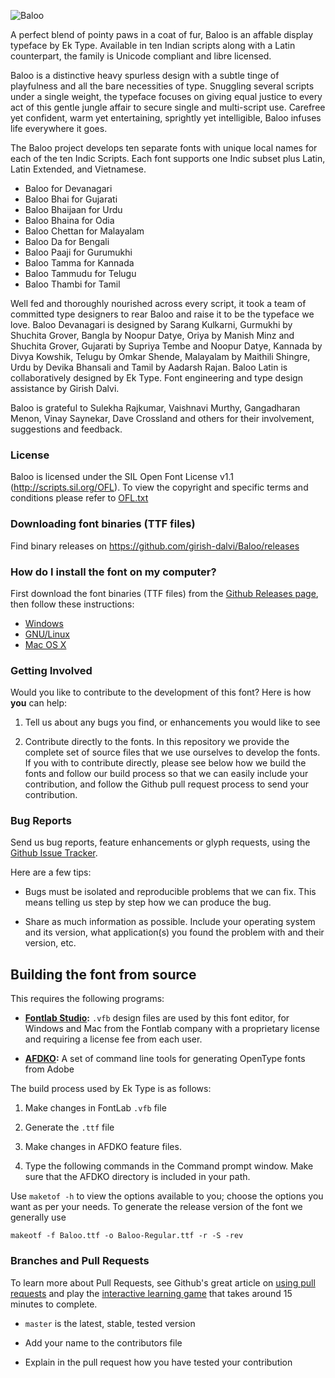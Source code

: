 ![Baloo](http://rawgit.com/girish-dalvi/Baloo/master/Promotion/Baloo_header.png "Baloo")

A perfect blend of pointy paws in a coat of fur, Baloo is an affable display typeface by Ek Type.
Available in ten Indian scripts along with a Latin counterpart, the family is Unicode compliant and libre licensed.

Baloo is a distinctive heavy spurless design with a subtle tinge of playfulness and all the bare necessities of type.
Snuggling several scripts under a single weight, the typeface focuses on giving equal justice to every act of this gentle jungle affair to secure single and multi-script use.
Carefree yet confident, warm yet entertaining, sprightly yet intelligible, Baloo infuses life everywhere it goes.

The Baloo project develops ten separate fonts with unique local names for each of the ten Indic Scripts.
Each font supports one Indic subset plus Latin, Latin Extended, and Vietnamese.

- Baloo for Devanagari
- Baloo Bhai for Gujarati
- Baloo Bhaijaan for Urdu
- Baloo Bhaina for Odia
- Baloo Chettan for Malayalam
- Baloo Da for Bengali
- Baloo Paaji for Gurumukhi
- Baloo Tamma for Kannada
- Baloo Tammudu for Telugu
- Baloo Thambi for Tamil

Well fed and thoroughly nourished across every script, it took a team of committed type designers to rear Baloo and raise it to be the typeface we love.
Baloo Devanagari is designed by Sarang Kulkarni, Gurmukhi by Shuchita Grover, Bangla by Noopur Datye, Oriya by Manish Minz and Shuchita Grover, Gujarati by Supriya Tembe and Noopur Datye, Kannada by Divya Kowshik, Telugu by Omkar Shende, Malayalam by Maithili Shingre, Urdu by Devika Bhansali and Tamil by Aadarsh Rajan.
Baloo Latin is collaboratively designed by Ek Type. Font engineering and type design assistance by Girish Dalvi.

Baloo is grateful to Sulekha Rajkumar, Vaishnavi Murthy, Gangadharan Menon, Vinay Saynekar, Dave Crossland and others for their involvement, suggestions and feedback.

### License

Baloo is licensed under the SIL Open Font License v1.1 (<http://scripts.sil.org/OFL>).
To view the copyright and specific terms and conditions please refer to [OFL.txt](https://github.com/girish-dalvi/Baloo/blob/master/OFL.txt)

### Downloading font binaries (TTF files)

Find binary releases on <https://github.com/girish-dalvi/Baloo/releases>

### How do I install the font on my computer?

First download the font binaries (TTF files) from the [Github Releases page](https://github.com/girish-dalvi/Baloo/releases), then follow these instructions:

- [Windows](http://windows.microsoft.com/en-us/windows-vista/install-or-uninstall-fonts)
- [GNU/Linux](http://lmgtfy.com/?q=how+to+install+fonts+in+linux)
- [Mac OS X](http://support.apple.com/kb/HT2509)

### Getting Involved

Would you like to contribute to the development of this font? Here is how **you** can help:

1. Tell us about any bugs you find, or enhancements you would like to see

2. Contribute directly to the fonts. In this repository we provide the complete set of source files that we use ourselves to develop the fonts. If you with to contribute directly, please see below how we build the fonts and follow our build process so that we can easily include your contribution, and follow the Github pull request process to send your contribution.

### Bug Reports

Send us bug reports, feature enhancements or glyph requests, using the [Github Issue Tracker](https://github.com/girish-dalvi/Baloo/issues/).

Here are a few tips:

- Bugs must be isolated and reproducible problems that we can fix. This means telling us step by step how we can produce the bug.

- Share as much information as possible. Include your operating system and its version, what application(s) you found the problem with and their version, etc.

## Building the font from source

This requires the following programs:

- **[Fontlab Studio](http://www.fontlab.com/font-editor/fontlab-studio/):** `.vfb` design files are used by this font editor, for Windows and Mac from the Fontlab company with a proprietary license and requiring a license fee from each user.

- **[AFDKO](http://www.adobe.com/devnet/opentype/afdko.html):** A set of command line tools for generating OpenType fonts from Adobe

The build process used by Ek Type is as follows:

1. Make changes in FontLab `.vfb` file

2. Generate the `.ttf` file

3. Make changes in AFDKO feature files.

4. Type the following commands in the Command prompt window. Make sure that the AFDKO directory is included in your path.

Use `maketof -h` to view the options available to you; choose the options you want as per your needs. To generate the release version of the font we generally use

    makeotf -f Baloo.ttf -o Baloo-Regular.ttf -r -S -rev

### Branches and Pull Requests

To learn more about Pull Requests, see Github's great article on [using pull requests](https://help.github.com/articles/using-pull-requests) and play the [interactive learning game](http://try.github.com) that takes around 15 minutes to complete.

- `master` is the latest, stable, tested version

- Add your name to the contributors file

- Explain in the pull request how you have tested your contribution
